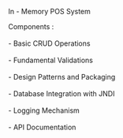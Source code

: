 In - Memory POS System

Components : <br><br>
                              - Basic CRUD Operations <br><br>
                              - Fundamental Validations <br> <br>
                              - Design Patterns and Packaging <br> <br>
                              - Database Integration with JNDI <br> <br>
                              - Logging Mechanism <br> <br>
                              - API Documentation
          

